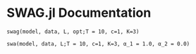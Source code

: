 # SWAG.jl Documentation

```@docs
swag(model, data, L, opt;T = 10, c=1, K=3)
```
```@docs
swa(model, data, L;T = 10, c=1, K=3, α_1 = 1.0, α_2 = 0.0)
```